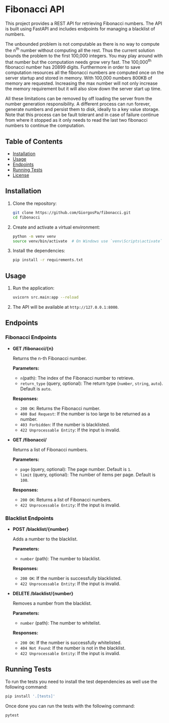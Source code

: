# Fibonacci API

This project provides a REST API for retrieving Fibonacci numbers. The API is built using FastAPI and includes endpoints for managing a blacklist of numbers.

The unbounded problem is not computable as there is no way to compute the n<sup>th</sup> number without computing all the rest. Thus the current solution bounds the problem to the first 100,000 integers. You may play around with that number but the computation needs grow very fast. The 100,000<sup>th</sup> fibonacci number has 20899 digits. Furthermore in order to save computation resources all the fibonacci numbers are computed once on the server startup and stored in memory. With 100,000 numbers 800KB of memory are requested. Increasing the max number will not only increase the memory requirement but it will also slow down the server start up time.

All these limitations can be removed by off loading the server from the number generation responsibility. A different process can run forever, generate numbers and persist them to disk, ideally to a key value storage. Note that this process can be fault tolerant and in case of failure continue from where it stopped as it only needs to read the last two fibonacci numbers to continue the computation.

## Table of Contents

- [Installation](#installation)
- [Usage](#usage)
- [Endpoints](#endpoints)
- [Running Tests](#running-tests)
- [License](#license)

## Installation

1. Clone the repository:

    ```sh
    git clone https://github.com/GiorgosPa/fibonacci.git
    cd fibonacci
    ```

2. Create and activate a virtual environment:

    ```sh
    python -m venv venv
    source venv/bin/activate  # On Windows use `venv\Scripts\activate`
    ```

3. Install the dependencies:

    ```sh
    pip install -r requirements.txt
    ```

## Usage

1. Run the application:

    ```sh
    uvicorn src.main:app --reload
    ```

2. The API will be available at `http://127.0.0.1:8000`.

## Endpoints

### Fibonacci Endpoints

- **GET /fibonacci/{n}**

    Returns the n-th Fibonacci number.

    **Parameters:**
    - `n`(path): The index of the Fibonacci number to retrieve.
    - `return_type` (query, optional): The return type (`number`, `string`, `auto`). Default is `auto`.

    **Responses:**
    - `200 OK`: Returns the Fibonacci number.
    - `400 Bad Request`: If the number is too large to be returned as a number.
    - `403 Forbidden`: If the number is blacklisted.
    - `422 Unprocessable Entity`: If the input is invalid.

- **GET /fibonacci/**

    Returns a list of Fibonacci numbers.

    **Parameters:**
    - `page` (query, optional): The page number. Default is `1`.
    - `limit` (query, optional): The number of items per page. Default is `100`.

    **Responses:**
    - `200 OK`: Returns a list of Fibonacci numbers.
    - `422 Unprocessable Entity`: If the input is invalid.

### Blacklist Endpoints

- **POST /blacklist/{number}**

    Adds a number to the blacklist.

    **Parameters:**
    - `number` (path): The number to blacklist.

    **Responses:**
    - `200 OK`: If the number is successfully blacklisted.
    - `422 Unprocessable Entity`: If the input is invalid.

- **DELETE /blacklist/{number}**

    Removes a number from the blacklist.

    **Parameters:**
    - `number` (path): The number to whitelist.

    **Responses:**
    - `200 OK`: If the number is successfully whitelisted.
    - `404 Not Found`: If the number is not in the blacklist.
    - `422 Unprocessable Entity`: If the input is invalid.

## Running Tests

To run the tests you need to install the test dependencies as well use the following command:

```sh
pip install '.[tests]'
```

Once done you can run the tests with the following command:

```sh
pytest
```
